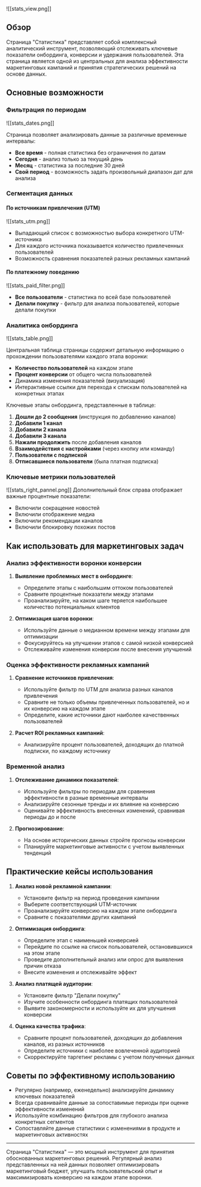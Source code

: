 ![[stats_view.png]]

## Обзор

Страница "Статистика" представляет собой комплексный аналитический инструмент, позволяющий отслеживать ключевые показатели онбординга, конверсии и удержания пользователей. Эта страница является одной из центральных для анализа эффективности маркетинговых кампаний и принятия стратегических решений на основе данных.

## Основные возможности

### Фильтрация по периодам

![[stats_dates.png]]

Страница позволяет анализировать данные за различные временные интервалы:
- **Все время** - полная статистика без ограничения по датам
- **Сегодня** - анализ только за текущий день
- **Месяц** - статистика за последние 30 дней
- **Свой период** - возможность задать произвольный диапазон дат для анализа

### Сегментация данных

#### По источникам привлечения (UTM)

![[stats_utm.png]]
- Выпадающий список с возможностью выбора конкретного UTM-источника
- Для каждого источника показывается количество привлеченных пользователей
- Возможность сравнения показателей разных рекламных кампаний

#### По платежному поведению

![[stats_paid_filter.png]]
- **Все пользователи** - статистика по всей базе пользователей
- **Делали покупку** - фильтр для анализа пользователей, которые делали покупки

### Аналитика онбординга
![[stats_table.png]]

Центральная таблица страницы содержит детальную информацию о прохождении пользователями каждого этапа воронки:

- **Количество пользователей** на каждом этапе
- **Процент конверсии** от общего числа пользователей
- Динамика изменения показателей (визуализация)
- Интерактивные ссылки для перехода к спискам пользователей на конкретных этапах

Ключевые этапы онбординга, представленные в таблице:
1. **Дошли до 2 сообщения** (инструкция по добавлению каналов)
2. **Добавили 1 канал**
3. **Добавили 2 канала**
4. **Добавили 3 канала**
5. **Нажали продолжить** после добавления каналов
6. **Взаимодействия с настройками** (через кнопку или команду)
7. **Пользователи с подпиской**
8. **Отписавшиеся пользователи** (была платная подписка)

### Ключевые метрики пользователей

![[stats_right_pannel.png]]
Дополнительный блок справа отображает важные процентные показатели:
- Включили сокращение новостей
- Включили отображение медиа
- Включили рекомендации каналов
- Включили блокировку похожих постов

## Как использовать для маркетинговых задач

### Анализ эффективности воронки конверсии

1. **Выявление проблемных мест в онбординге**:
   - Определите этапы с наибольшим оттоком пользователей
   - Сравните процентные показатели между этапами
   - Проанализируйте, на каком шаге теряется наибольшее количество потенциальных клиентов

2. **Оптимизация шагов воронки**:
   - Используйте данные о медианном времени между этапами для оптимизации
   - Фокусируйтесь на улучшении этапов с самой низкой конверсией
   - Отслеживайте изменения конверсии после внесения улучшений

### Оценка эффективности рекламных кампаний

1. **Сравнение источников привлечения**:
   - Используйте фильтр по UTM для анализа разных каналов привлечения
   - Сравните не только объемы привлеченных пользователей, но и их конверсию на каждом этапе
   - Определите, какие источники дают наиболее качественных пользователей

2. **Расчет ROI рекламных кампаний**:
   - Анализируйте процент пользователей, доходящих до платной подписки, по каждому источнику

### Временной анализ

1. **Отслеживание динамики показателей**:
   - Используйте фильтры по периодам для сравнения эффективности в разные временные интервалы
   - Анализируйте сезонные тренды и их влияние на конверсию
   - Оценивайте эффективность внесенных изменений, сравнивая периоды до и после

2. **Прогнозирование**:
   - На основе исторических данных стройте прогнозы конверсии
   - Планируйте маркетинговые активности с учетом выявленных тенденций

## Практические кейсы использования

1. **Анализ новой рекламной кампании**:
   - Установите фильтр на период проведения кампании
   - Выберите соответствующий UTM-источник
   - Проанализируйте конверсию на каждом этапе онбординга
   - Сравните с показателями других кампаний

2. **Оптимизация онбординга**:
   - Определите этап с наименьшей конверсией
   - Перейдите по ссылке на список пользователей, остановившихся на этом этапе
   - Проведите дополнительный анализ или опрос для выявления причин отказа
   - Внесите изменения и отслеживайте эффект

3. **Анализ платящей аудитории**:
   - Установите фильтр "Делали покупку"
   - Изучите особенности онбординга платящих пользователей
   - Выявите закономерности и используйте их для улучшения конверсии

4. **Оценка качества трафика**:
   - Сравните процент пользователей, доходящих до добавления каналов, из разных источников
   - Определите источники с наиболее вовлеченной аудиторией
   - Скорректируйте таргетинг рекламы с учетом полученных данных

## Советы по эффективному использованию

- Регулярно (например, еженедельно) анализируйте динамику ключевых показателей
- Всегда сравнивайте данные за сопоставимые периоды при оценке эффективности изменений
- Используйте комбинацию фильтров для глубокого анализа конкретных сегментов
- Сопоставляйте данные статистики с изменениями в продукте и маркетинговых активностях

---

Страница "Статистика" — это мощный инструмент для принятия обоснованных маркетинговых решений. Регулярный анализ представленных на ней данных позволяет оптимизировать маркетинговый бюджет, улучшать пользовательский опыт и максимизировать конверсию на каждом этапе воронки.
